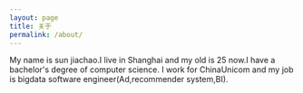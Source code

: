 ```yaml
---
layout: page
title: 关于
permalink: /about/
---
```


My name is sun jiachao.I live in Shanghai and my old is 25 now.I have a bachelor's degree of computer science.
I work for ChinaUnicom and my job is bigdata software engineer(Ad,recommender system,BI).
